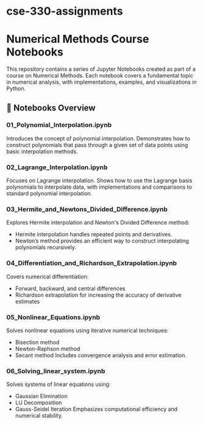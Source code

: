 # cse-330-assignments
# Numerical Methods Course Notebooks

This repository contains a series of Jupyter Notebooks created as part of a course on Numerical Methods. Each notebook covers a fundamental topic in numerical analysis, with implementations, examples, and visualizations in Python.

## 📘 Notebooks Overview

### 01_Polynomial_Interpolation.ipynb
Introduces the concept of polynomial interpolation. Demonstrates how to construct polynomials that pass through a given set of data points using basic interpolation methods.

### 02_Lagrange_Interpolation.ipynb
Focuses on Lagrange interpolation. Shows how to use the Lagrange basis polynomials to interpolate data, with implementations and comparisons to standard polynomial interpolation.

### 03_Hermite_and_Newtons_Divided_Difference.ipynb
Explores Hermite interpolation and Newton's Divided Difference method:
- Hermite interpolation handles repeated points and derivatives.
- Newton’s method provides an efficient way to construct interpolating polynomials recursively.

### 04_Differentiation_and_Richardson_Extrapolation.ipynb
Covers numerical differentiation:
- Forward, backward, and central differences
- Richardson extrapolation for increasing the accuracy of derivative estimates

### 05_Nonlinear_Equations.ipynb
Solves nonlinear equations using iterative numerical techniques:
- Bisection method
- Newton-Raphson method
- Secant method
Includes convergence analysis and error estimation.

### 06_Solving_linear_system.ipynb
Solves systems of linear equations using:
- Gaussian Elimination
- LU Decomposition
- Gauss-Seidel Iteration
Emphasizes computational efficiency and numerical stability.

